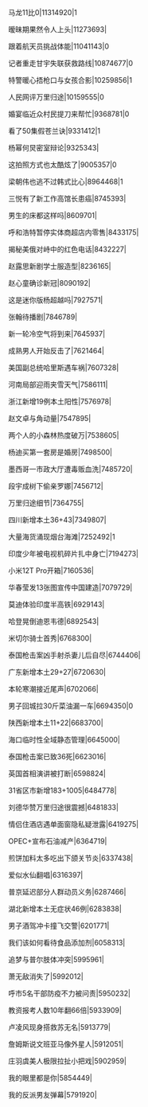 马龙11比0|11314920|1

暧昧期果然令人上头|11273693|

跟着航天员挑战体能|11041143|0

记者重走甘宇失联获救路线|10874677|0

特警暖心捂枪口与女孩合影|10259856|1

人民网评万里归途|10159555|0

婚宴临近众村民提刀来帮忙|9368781|0

看了50集假苍兰诀|9331412|1

杨幂何炅密室辩论|9325343|

这拍照方式也太酷炫了|9005357|0

梁朝伟也逃不过韩式比心|8964468|1

三悦有了新工作高馆长患癌|8745393|

男生的床都这样吗|8609701|

呼和浩特暂停实体商超店内零售|8433175|

揭秘美俄对峙中的红色电话|8432227|

赵露思新剧学士服造型|8236165|

赵心童确诊新冠|8090192|

这是迷你版杨超越吗|7927571|

张翰待播剧|7846789|

新一轮冷空气将到来|7645937|

成熟男人开始反击了|7621464|

美国副总统哈里斯遇车祸|7607328|

河南局部迎雨夹雪天气|7586111|

浙江新增19例本土阳性|7576978|

赵文卓与角动量|7547895|

两个人的小森林热度破万|7538605|

杨迪买第一套房是婚房|7498500|

墨西哥一市政大厅遭毒贩血洗|7485720|

段宇成树下偷亲罗娜|7456712|

万里归途细节|7364755|

四川新增本土36+43|7349807|

大量海货涌现烟台海滩|7252492|1

印度少年被电视机碎片扎中身亡|7194273|

小米12T Pro开箱|7160536|

华春莹发13张图宣传中国建造|7079729|

莫迪体验印度半高铁|6929143|

哈登晃倒迪恩韦德|6892543|

米切尔骑士首秀|6768300|

泰国枪击案凶手射杀妻儿后自尽|6744406|

广东新增本土29+27|6720630|

本轮寒潮接近尾声|6702066|

男子回城拉30斤菜油漏一车|6694350|0

陕西新增本土11+22|6683700|

海口临时性全域静态管理|6645000|

泰国枪击案已致36死|6623016|

英国首相演讲被打断|6598824|

31省区市新增183+1005|6484778|

刘德华赞万里归途很震撼|6481833|

情侣住酒店遇单面窗隐私疑泄露|6419275|

OPEC+宣布石油减产|6364719|

煎饼加料太多吃出下颌关节炎|6337438|

爱似水仙翻唱|6316397|

普京延迟部分人群动员义务|6287466|

湖北新增本土无症状46例|6283838|

男子酒驾冲卡撞飞交警|6201771|

我们该如何看待食品添加剂|6058313|

追梦与普尔肢体冲突|5995961|

萧无敌消失了|5992012|

呼市5名干部防疫不力被问责|5950232|

教资报考人数10年翻66倍|5933909|

卢凌风现身搭救苏无名|5913779|

詹姆斯说文班亚马像外星人|5912051|

庄羽虞美人极限拉扯小把戏|5902959|

我的眼里都是你|5854449|

我的反派男友弹幕|5791920|

